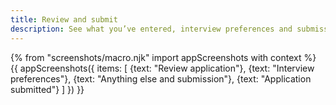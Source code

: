 ```yaml
---
title: Review and submit
description: See what you’ve entered, interview preferences and submission
---
```

{% from "screenshots/macro.njk" import appScreenshots with context %}
{{ appScreenshots({
  items: [
    {text: "Review application"},
    {text: "Interview preferences"},
    {text: "Anything else and submission"},
    {text: "Application submitted"}
  ]
}) }}
